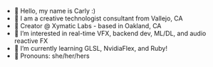 - 🌸 Hello, my name is Carly :)
- 🥥 I am a creative technologist consultant from Vallejo, CA
- 🪷 Creator @ Xymatic Labs - based in Oakland, CA
- 🍄 I’m interested in real-time VFX, backend dev, ML/DL, and audio reactive FX
- 🌱 I’m currently learning GLSL, NvidiaFlex, and Ruby!
- 🐚 Pronouns: she/her/hers

<!--
**prototyyype/prototyyype** is a ✨ _special_ ✨ repository because its `README.md` (this file) appears on your GitHub profile.

Here are some ideas to get you started:

- 🔭 I’m currently working on ...
- 🌱 I’m currently learning ...
- 👯 I’m looking to collaborate on ...
- 🤔 I’m looking for help with ...
- 💬 Ask me about ...
- 📫 How to reach me: ...

- ⚡ Fun fact: ...
-->
